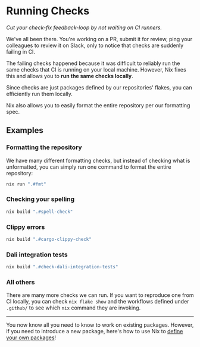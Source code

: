 # Running Checks

*Cut your check-fix feedback-loop by not waiting on CI runners.*

We've all been there. You're working on a PR, submit it for review, ping your colleagues to review it on Slack, only to notice that checks are suddenly failing in CI.

The failing checks happened because it was difficult to reliably run the same checks that CI is running on your local machine. However, Nix fixes this and allows you to **run the same checks locally**.

Since checks are just packages defined by our repositories' flakes, you can efficiently run them locally.

Nix also allows you to easily format the entire repository per our formatting spec.

## Examples

### Formatting the repository

We have many different formatting checks, but instead of checking what is unformatted, you can simply run one command to format the entire repository:

```bash
nix run ".#fmt"
```

### Checking your spelling

```bash
nix build ".#spell-check"
```

### Clippy errors

```bash
nix build ".#cargo-clippy-check"
```

### Dali integration tests

```bash
nix build ".#check-dali-integration-tests"
```

### All others

There are many more checks we can run. If you want to reproduce one from CI locally, you can check `nix flake show` and the workflows defined under `.github/` to see which `nix` command they are invoking.

---

You now know all you need to know to work on existing packages. However, if you need to introduce a new package, here's how to use Nix to [define your own packages](./defining-your-own-packages)!
